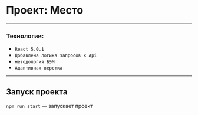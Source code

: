 # **Проект: Место**
_________________________________________________________________________________________________________

### Технологии:

- `React 5.0.1`
- `Добавлена логика запросов к Api`
- `методология БЭМ`
- `Адаптивная верстка`
                                                                                                           
_________________________________________________________________________________________________________
                                                                                                          
## Запуск проекта

`npm run start` — запускает проект   
